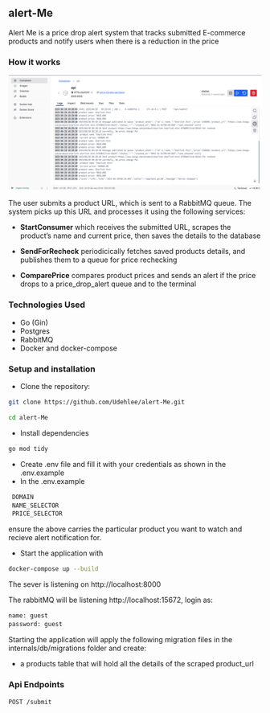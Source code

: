 ## alert-Me
Alert Me is a price drop alert system that tracks submitted E-commerce products and notify users when there is a reduction in the price

### How it works

![Price_Drop Preview](assets/price_drop_img.png)

The user submits a product URL, which is sent to a RabbitMQ queue. The system picks up this URL and processes it using the following services:

- **StartConsumer** which receives the submitted URL, scrapes the product’s name and current price, then saves the details to the database

- **SendForRecheck** periodicically fetches saved products details, and publishes them to a queue for price rechecking

- **ComparePrice** compares product prices and sends an alert if the price drops to a price_drop_alert queue and to the terminal

### Technologies Used

- Go (Gin) 
- Postgres
- RabbitMQ
- Docker and docker-compose

### Setup and installation

- Clone the repository:

```sh 
git clone https://github.com/Udehlee/alert-Me.git
```
```sh
cd alert-Me
 ```
- Install dependencies 
```sh
go mod tidy
```

- Create .env file and fill it with your credentials as shown in the .env.example
- In the  .env.example
```sh
 DOMAIN
 NAME_SELECTOR
 PRICE_SELECTOR
```
ensure the above carries the particular product you want to watch and recieve alert notification for.

- Start the application with
 ```sh
 docker-compose up --build
```
The sever is listening on http://localhost:8000

The rabbitMQ will be listening http://localhost:15672, login as:

 ```sh
name: guest
password: guest
```

 Starting the application will apply  the following migration files in the internals/db/migrations folder and create:

- a products table that will hold all the details of the scraped product_url

### Api Endpoints

```sh
POST /submit
```